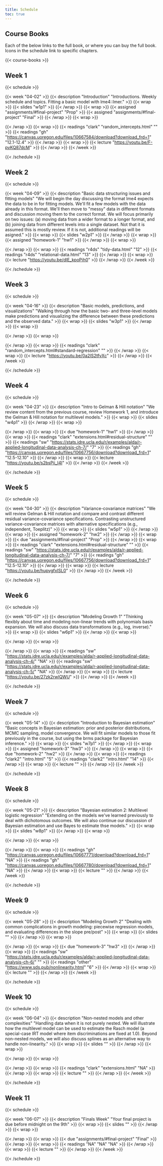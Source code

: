 ```yaml
---
title: Schedule
toc: true
---
```





## Course Books
Each of the below links to the full book, or where you can buy the full book. 
Icons in the schedule link to specific chapters.

{{< course-books >}}


 ## Week 1 
 {{< schedule >}}

{{< week "04-02" >}}
  {{< description "Introduction" "Introductions. Weekly schedule and topics. Fitting a basic model with lme4::lmer." >}}
  {{< wrap >}}
{{< slides "w1p1" >}}
{{< /wrap >}}
  {{< wrap >}}
{{< assigned "assignments/#final-project" "Prop" >}}
{{< assigned "assignments/#final-project" "Final" >}}
{{< /wrap >}}
  {{< wrap >}}

{{< /wrap >}}
  {{< wrap >}}
{{< readings "clark" "random_intercepts.html" "" >}}
{{< readings "gh" "https://canvas.uoregon.edu/files/10667584/download?download_frd=1" "12.1-12.4" >}}
{{< /wrap >}}
  {{< wrap >}}
{{< lecture "https://youtu.be/F-pvKQ87dcM" >}}
{{< /wrap >}}
{{< /week >}}

{{< /schedule >}}
 ## Week 2 
 {{< schedule >}}

{{< week "04-09" >}}
  {{< description "Basic data structuring issues and fitting models" "We will begin the day discussing the format lme4 expects the data to be in for fitting models. We'll fit a few models with the data already in this format. We'll then move to "messy" data in different formats and discussion moving them to the correct format. We will focus primarily on two issues: (a) moving data from a wider format to a longer format, and (b) joining data from different levels into a single dataset. Not that it is assumed this is mostly review. If it is not, additional readings will be asigned." >}}
  {{< wrap >}}
{{< slides "w2p1" >}}
{{< /wrap >}}
  {{< wrap >}}
{{< assigned "homework-1" "hw1" >}}
{{< /wrap >}}
  {{< wrap >}}

{{< /wrap >}}
  {{< wrap >}}
{{< readings "r4ds" "tidy-data.html" "12" >}}
{{< readings "r4ds" "relational-data.html" "13" >}}
{{< /wrap >}}
  {{< wrap >}}
{{< lecture "https://youtu.be/dlE_kpoPih0" >}}
{{< /wrap >}}
{{< /week >}}

{{< /schedule >}}
 ## Week 3 
 {{< schedule >}}

{{< week "04-16" >}}
  {{< description "Basic models, predictions, and visualizations" "Walking through how the basic two- and three-level models make predictions and visualizing the difference between these predictions and the observed data." >}}
  {{< wrap >}}
{{< slides "w3p1" >}}
{{< /wrap >}}
  {{< wrap >}}

{{< /wrap >}}
  {{< wrap >}}

{{< /wrap >}}
  {{< wrap >}}
{{< readings "clark" "random_intercepts.html#standard-regression" "" >}}
{{< /wrap >}}
  {{< wrap >}}
{{< lecture "https://youtu.be/0a2lS2tfvXc" >}}
{{< /wrap >}}
{{< /week >}}

{{< /schedule >}}
 ## Week 4 
 {{< schedule >}}

{{< week "04-23" >}}
  {{< description "Intro to Gelman & Hill notation" "We review content from the previous course, review Homework 1, and introduce the Gelman & Hill notation for multilevel models." >}}
  {{< wrap >}}
{{< slides "w4p1" >}}
{{< /wrap >}}
  {{< wrap >}}

{{< /wrap >}}
  {{< wrap >}}
{{< due "homework-1" "hw1" >}}
{{< /wrap >}}
  {{< wrap >}}
{{< readings "clark" "extensions.html#residual-structure" "" >}}
{{< readings "sw" "https://stats.idre.ucla.edu/r/examples/alda/r-applied-longitudinal-data-analysis-ch-7/" "7" >}}
{{< readings "gh" "https://canvas.uoregon.edu/files/10667756/download?download_frd=1" "12.5-12.10" >}}
{{< /wrap >}}
  {{< wrap >}}
{{< lecture "https://youtu.be/s2bsPii_I4I" >}}
{{< /wrap >}}
{{< /week >}}

{{< /schedule >}}
 ## Week 5 
 {{< schedule >}}

{{< week "04-30" >}}
  {{< description "Variance-covariance matrices" "We will review Gelman & Hill notation and compare and contrast different residual variance-covariance specifications. Contrasting unstructured variance-covariance matrices with alternative specifications (e.g., independent, Toeplitz)" >}}
  {{< wrap >}}
{{< slides "w5p1" >}}
{{< /wrap >}}
  {{< wrap >}}
{{< assigned "homework-2" "hw2" >}}
{{< /wrap >}}
  {{< wrap >}}
{{< due "assignments/#final-project" "Prop" >}}
{{< /wrap >}}
  {{< wrap >}}
{{< readings "clark" "extensions.html#residual-structure" "" >}}
{{< readings "sw" "https://stats.idre.ucla.edu/r/examples/alda/r-applied-longitudinal-data-analysis-ch-7/" "7" >}}
{{< readings "gh" "https://canvas.uoregon.edu/files/10667756/download?download_frd=1" "12.5-12.10" >}}
{{< /wrap >}}
  {{< wrap >}}
{{< lecture "https://youtu.be/hupvgfxISL0" >}}
{{< /wrap >}}
{{< /week >}}

{{< /schedule >}}
 ## Week 6 
 {{< schedule >}}

{{< week "05-07" >}}
  {{< description "Modeling Growth 1" "Thinking flexibly about time and modeling non-linear trends with polynomials basis expansion. We will also discuss data transformations (e.g., log, inverse)." >}}
  {{< wrap >}}
{{< slides "w6p1" >}}
{{< /wrap >}}
  {{< wrap >}}

{{< /wrap >}}
  {{< wrap >}}

{{< /wrap >}}
  {{< wrap >}}
{{< readings "sw" "https://stats.idre.ucla.edu/r/examples/alda/r-applied-longitudinal-data-analysis-ch-4/" "NA" >}}
{{< readings "sw" "https://stats.idre.ucla.edu/r/examples/alda/r-applied-longitudinal-data-analysis-ch-5/" "NA" >}}
{{< /wrap >}}
  {{< wrap >}}
{{< lecture "https://youtu.be/27zk2rwlQWU" >}}
{{< /wrap >}}
{{< /week >}}

{{< /schedule >}}
 ## Week 7 
 {{< schedule >}}

{{< week "05-14" >}}
  {{< description "Introduction to Bayesian estimation" "Basic concepts in Bayesian estimation: prior and posterior distributions, MCMC sampling, model convergence. We will fit similar models to those fit previously in the course, but using the brms package for Bayesian inference." >}}
  {{< wrap >}}
{{< slides "w7p1" >}}
{{< /wrap >}}
  {{< wrap >}}
{{< assigned "homework-3" "hw3" >}}
{{< /wrap >}}
  {{< wrap >}}
{{< due "homework-2" "hw2" >}}
{{< /wrap >}}
  {{< wrap >}}
{{< readings "clark2" "intro.html" "5" >}}
{{< readings "clark2" "intro.html" "14" >}}
{{< /wrap >}}
  {{< wrap >}}
{{< lecture "" >}}
{{< /wrap >}}
{{< /week >}}

{{< /schedule >}}
 ## Week 8 
 {{< schedule >}}

{{< week "05-21" >}}
  {{< description "Bayesian estimation 2: Multilevel logistic regression" "Extending on the models we've learned previously to deal with dichotomous outcomes. We will also continue our discussion of Bayesian estimation and use Bayes to estimate thse models." >}}
  {{< wrap >}}
{{< slides "w8p1" >}}
{{< /wrap >}}
  {{< wrap >}}

{{< /wrap >}}
  {{< wrap >}}

{{< /wrap >}}
  {{< wrap >}}
{{< readings "gh" "https://canvas.uoregon.edu/files/10667771/download?download_frd=1" "NA" >}}
{{< readings "gh" "https://canvas.uoregon.edu/files/10667780/download?download_frd=1" "NA" >}}
{{< /wrap >}}
  {{< wrap >}}
{{< lecture "" >}}
{{< /wrap >}}
{{< /week >}}

{{< /schedule >}}
 ## Week 9 
 {{< schedule >}}

{{< week "05-28" >}}
  {{< description "Modeling Growth 2" "Dealing with common complications in growth modeling: piecewise regression models, and evaluating differences in the slope pre/post" >}}
  {{< wrap >}}
{{< slides "" >}}
{{< /wrap >}}
  {{< wrap >}}

{{< /wrap >}}
  {{< wrap >}}
{{< due "homework-3" "hw3" >}}
{{< /wrap >}}
  {{< wrap >}}
{{< readings "sw" "https://stats.idre.ucla.edu/r/examples/alda/r-applied-longitudinal-data-analysis-ch-6/" "" >}}
{{< readings "other" "https://www.sds.pub/nonlinearity.html" "6" >}}
{{< /wrap >}}
  {{< wrap >}}
{{< lecture "" >}}
{{< /wrap >}}
{{< /week >}}

{{< /schedule >}}
 ## Week 10 
 {{< schedule >}}

{{< week "06-04" >}}
  {{< description "Non-nested models and other complexities" "Handling data when it is not purely nested. We will illustrate how the multilevel model can be used to estimate the Rasch model (a special-case IRT model where item discriminations are fixed at 1.0). Beyond non-nested models, we will also discuss splines as an alternative way to handle non-linearity." >}}
  {{< wrap >}}
{{< slides "" >}}
{{< /wrap >}}
  {{< wrap >}}

{{< /wrap >}}
  {{< wrap >}}

{{< /wrap >}}
  {{< wrap >}}
{{< readings "clark" "extensions.html" "NA" >}}
{{< /wrap >}}
  {{< wrap >}}
{{< lecture "" >}}
{{< /wrap >}}
{{< /week >}}

{{< /schedule >}}
 ## Week 11 
 {{< schedule >}}

{{< week "06-07" >}}
  {{< description "Finals Week" "Your final project is due before midnight on the 9th" >}}
  {{< wrap >}}
{{< slides "" >}}
{{< /wrap >}}
  {{< wrap >}}

{{< /wrap >}}
  {{< wrap >}}
{{< due "assignments/#final-project" "Final" >}}
{{< /wrap >}}
  {{< wrap >}}
{{< readings "NA" "NA" "NA" >}}
{{< /wrap >}}
  {{< wrap >}}
{{< lecture "" >}}
{{< /wrap >}}
{{< /week >}}

{{< /schedule >}}

